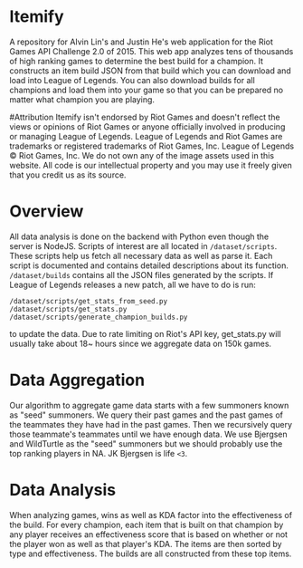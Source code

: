 # Itemify
A repository for Alvin Lin's and Justin He's web application for the
Riot Games API Challenge 2.0 of 2015.
This web app analyzes tens of thousands of high ranking games to determine
the best build for a champion. It constructs an item build JSON from that
build which you can download and load into League of Legends. You can also
download builds for all champions and load them into your game so that you
can be prepared no matter what champion you are playing.

#Attribution
Itemify isn't endorsed by Riot Games and doesn't reflect the views or opinions
of Riot Games or anyone officially involved in producing or managing League of
Legends. League of Legends and Riot Games are trademarks or registered
trademarks of Riot Games, Inc. League of Legends &copy; Riot Games, Inc.
We do not own any of the image assets used in this website.
All code is our intellectual property and you may use it freely given that
you credit us as its source.

# Overview
All data analysis is done on the backend with Python even though the server
is NodeJS. Scripts of interest are all located in ```/dataset/scripts```.
These scripts help us fetch all necessary data as well as parse it. Each
script is documented and contains detailed descriptions about its function.
```/dataset/builds``` contains all the JSON files generated by the scripts.
If League of Legends releases a new patch, all we have to do is run:
```
/dataset/scripts/get_stats_from_seed.py
/dataset/scripts/get_stats.py
/dataset/scripts/generate_champion_builds.py
```
to update the data. Due to rate limiting on Riot's API key, get_stats.py will
usually take about 18~ hours since we aggregate data on 150k games.

# Data Aggregation
Our algorithm to aggregate game data starts with a few summoners known as
"seed" summoners. We query their past games and the past games of the teammates
they have had in the past games. Then we recursively query those teammate's
teammates until we have enough data. We use Bjergsen and WildTurtle as the
"seed" summoners but we should probably use the top ranking players in NA.
JK Bjergsen is life ```<3```.

# Data Analysis
When analyzing games, wins as well as KDA factor into the effectiveness of the
build. For every champion, each item that is built on that champion by any
player receives an effectiveness score that is based on whether or not the
player won as well as that player's KDA. The items are then sorted by type
and effectiveness. The builds are all constructed from these top items.
